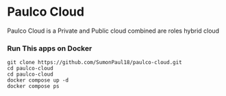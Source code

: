 # Paulco Cloud
Paulco Cloud is a Private and Public cloud combined are roles hybrid cloud

### Run This apps on Docker
```
git clone https://github.com/SumonPaul18/paulco-cloud.git
cd paulco-cloud
cd paulco-cloud
docker compose up -d
docker compose ps
```
